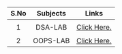 |   S.No  | 	Subjects   | 	Links	 | 
| 	:-----:	 | 	:-----:	 | 	:-----:	 | 
|    |          |                                                        |
| 	1| 	DSA-LAB	| 	[Click Here.](https://github.com/AdityaParmar-23/RKGIT-CODETANTRA-new/tree/6c140f05acbb12e43c0e664306701ba0b392282d/DSA-LAB%20using%20C) | 
|    |          |                                                        |
| 	2| 	OOPS-LAB	| 	[Click Here.](https://github.com/AdityaParmar-23/RKGIT-CODETANTRA-new/tree/6c140f05acbb12e43c0e664306701ba0b392282d/OOPS-LAB/OOPS-LAB)| 
